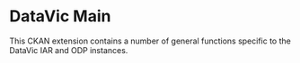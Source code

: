 # DataVic Main

This CKAN extension contains a number of general functions specific to the DataVic IAR and ODP instances.
